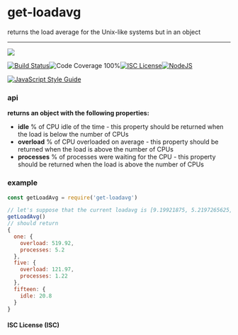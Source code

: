 # get-loadavg

returns the load average for the Unix-like systems but in an object

----
<a href="https://nodei.co/npm/get-loadavg/"><img src="https://nodei.co/npm/get-loadavg.png?downloads=true"></a>

[![Build Status](https://img.shields.io/badge/build-passing-brightgreen.svg?style=flat-square)](https://travis-ci.org/joaquimserafim/get-loadavg)![Code Coverage 100%](https://img.shields.io/badge/code%20coverage-100%25-green.svg?style=flat-square)[![ISC License](https://img.shields.io/badge/license-ISC-blue.svg?style=flat-square)](https://github.com/joaquimserafim/get-loadavg/blob/master/LICENSE)[![NodeJS](https://img.shields.io/badge/node-6.1.x-brightgreen.svg?style=flat-square)](https://github.com/joaquimserafim/get-loadavg/blob/master/package.json#L33)

[![JavaScript Style Guide](https://cdn.rawgit.com/feross/standard/master/badge.svg)](https://github.com/feross/standard)


### api
**returns an object with the following properties:**

* **idle** % of CPU idle of the time - this property should be returned when the load is below the number of CPUs
* **overload** % of CPU overloaded on average - this property should be returned when the load is above the number of CPUs
* **processes** % of processes were waiting for the CPU - this property should be returned when the load is above the number of CPUs

### example


```js
const getLoadAvg = require('get-loadavg')

// let's suppose that the current loadavg is [9.19921875, 5.2197265625, 3.16796875]
getLoadAvg()
// should return
{
  one: {
    overload: 519.92,
    processes: 5.2
  },
  five: {
    overload: 121.97,
    processes: 1.22
  },
  fifteen: {
    idle: 20.8
  }
}
```



#### ISC License (ISC)
